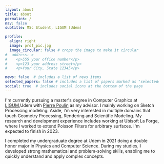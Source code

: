 ```yaml
---
layout: about
title: about
permalink: /
nav: false
subtitle: MSc Student, LIGUM (Udem)

profile:
  align: right
  image: prof_pic.jpg
  image_circular: false # crops the image to make it circular
#  address: >
#    <p>555 your office number</p>
#    <p>123 your address street</p>
#    <p>Your City, State 12345</p>

news: false  # includes a list of news items
selected_papers: false # includes a list of papers marked as "selected={true}"
social: true  # includes social icons at the bottom of the page
---
```


I'm currently pursuing a master's degree in Computer Graphics at [LIGUM](http://www.ligum.umontreal.ca/),Udem with [Pierre Poulin](http://www.iro.umontreal.ca/~poulin) as my advisor. I mainly working on Sketch Processing modeling. Aside, I'm very interested in multiple domains that touch Geometry Processing, Rendering and Scientific Modeling. My research and development experience includes working at Ubisoft La Forge, where I worked to extend Poisson Filters for arbitrary surfaces. I'm expected to finish in 2023.

I completed my undergraduate degree at Udem in 2021 doing a double honor major in Physics and Computer Science. During my studies, I developed strong mathematical and problem-solving skills, enabling me to quickly understand and apply complex concepts. 